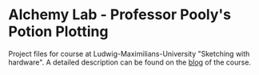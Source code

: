 # Alchemy Lab - Professor Pooly's Potion Plotting

Project files for course at Ludwig-Maximilians-University "Sketching with hardware".
A detailed description can be found on the [blog](https://blog.medien.ifi.lmu.de/swh/2016/08/10/the-alchemy-lab/) of the course.
